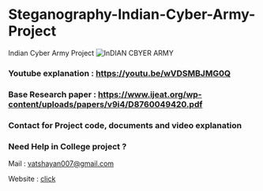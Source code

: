 # Steganography-Indian-Cyber-Army-Project


Indian Cyber Army Project
![InDIAN CBYER ARMY](https://user-images.githubusercontent.com/28294942/165289242-6d7380a5-1f4e-4205-af3a-2a09359302a1.png)


### Youtube explanation : https://youtu.be/wVDSMBJMG0Q

### Base Research paper : https://www.ijeat.org/wp-content/uploads/papers/v9i4/D8760049420.pdf

### Contact for Project code, documents and video explanation

### Need Help in College project ?

Mail : vatshayan007@gmail.com

Website : [click](https://www.cse-projects.com/)
